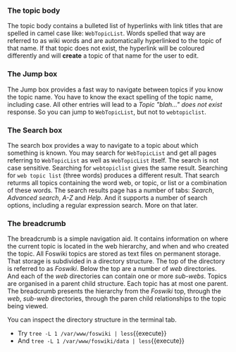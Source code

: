 ### The topic body	

The topic body contains a bulleted list of hyperlinks with link titles that are spelled in camel case like: `WebTopicList`. Words spelled that way are referred to as wiki words and are automatically hyperlinked to the topic of that name. If that topic does not exist, the hyperlink will be coloured differently and will **create** a topic of that name for the user to edit.

### The Jump box	

The Jump box provides a fast way to navigate between topics if you know the topic name. You have to know the exact spelling of the topic name, including case. All other entries will lead to a _Topic "blah..." does not exist_ response. So you can jump to `WebTopicList`, but not to `webtopiclist`.

### The Search box	

The search box provides a way to navigate to a topic about which something is known. You may search for `WebTopicList` and get all pages referring to `WebTopicList` as well as `WebTopicList` itself. The search is not case sensitive. Searching for `webtopiclist` gives the same result. Searching for `web topic list` (three words) produces a different result. That search returms all topics containing the word web, or topic, or list or a combination of these words. The search results page has a number of tabs: _Search_, _Advanced search_, _A-Z_ and _Help_. And it supports a number of search options, including a regular expression search. More on that later.

### The breadcrumb	

The breadcrumb is a simple navigation aid. It contains information on where the current topic is located in the web hierarchy, and when and who created the topic. All Foswiki topics are stored as text files on permanent storage. That storage is subdivided in a directory structure. The top of the directory is referred to as _Foswiki_. Below the top are a number of _web_ directories. And each of the _web_ directories can contain one or more _sub-webs_. Topics are organised in a parent child structure. Each topic has at most one parent. The breadcrumb presents the hierarchy from the _Foswiki_ top, through the _web_, _sub-web_ directories, through the paren child relationships to the topic being viewed.

You can inspect the directory structure in the terminal tab.
* Try `tree -L 1 /var/www/foswiki | less`{{execute}}
* And `tree -L 1 /var/www/foswiki/data | less`{{execute}}